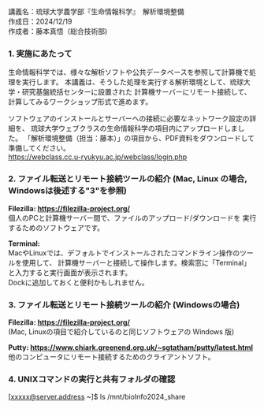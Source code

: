 
講義名：琉球大学農学部『生命情報科学』　解析環境整備  
作成日：2024/12/19  
作成者：藤本真悟（総合技術部)   

### 1. 実施にあたって

生命情報科学では、様々な解析ソフトや公共データベースを参照して計算機で処理を実行します。
本講義は、そうした処理を実行する解析環境として、琉球大学・研究基盤統括センターに設置された
計算機サーバーにリモート接続して、計算してみるワークショップ形式で進めます。  
  
ソフトウェアのインストールとサーバーへの接続に必要なネットワーク設定の詳細を、
琉球大学ウェブクラスの生命情報科学の項目内にアップロードしました。
「解析環境整備（担当：藤本）」の項目から、PDF資料をダウンロードして準備してください。  
https://webclass.cc.u-ryukyu.ac.jp/webclass/login.php
 
  
### 2. ファイル転送とリモート接続ツールの紹介 (Mac, Linux の場合, Windowsは後述する"3"を参照)

**Filezilla: https://filezilla-project.org/**  
個人のPCと計算機サーバー間で、ファイルのアップロード/ダウンロードを
実行するためのソフトウェアです。

**Terminal:**  
MacやLinuxでは、デフォルトでインストールされたコマンドライン操作のツールを使用して、
計算機サーバーと接続して操作します。検索窓に「Terminal」と入力すると実行画面が表示されます。  
Dockに追加しておくと便利かもしれません。


### 3. ファイル転送とリモート接続ツールの紹介 (Windowsの場合)  

**Filezilla: https://filezilla-project.org/**  
(Mac, Linuxの項目で紹介しているのと同じソフトウェアの Windows 版)

**Putty: https://www.chiark.greenend.org.uk/~sgtatham/putty/latest.html**  
他のコンピュータにリモート接続するためのクライアントソフト。
  
  
### 4. UNIXコマンドの実行と共有フォルダの確認
[xxxxx@server.address ~]$ ls /mnt/bioInfo2024_share



